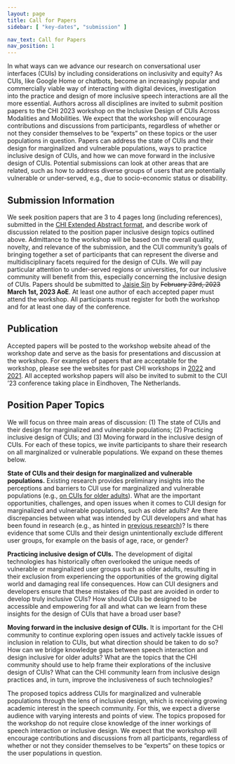 ```yaml
---
layout: page
title: Call for Papers
sidebar: [ "key-dates", "submission" ]

nav_text: Call for Papers
nav_position: 1
---
```



In what ways can we advance our research on conversational user interfaces (CUIs) by including considerations on inclusivity and equity? As CUIs, like Google Home or chatbots, become an increasingly popular and commercially viable way of interacting with digital devices, investigation into the practice and design of more inclusive speech interactions are all the more essential. Authors across all disciplines are invited to submit position papers to the CHI 2023 workshop on the Inclusive Design of CUIs Across Modalities and Mobilities. We expect that the workshop will encourage contributions and discussions from participants, regardless of whether or not they consider themselves to be “experts” on these topics or the user populations in question. Papers can address the state of CUIs and their design for marginalized and vulnerable populations, ways to practice inclusive design of CUIs, and how we can move forward in the inclusive design of CUIs. Potential submissions can look at other areas that are related, such as how to address diverse groups of users that are potentially vulnerable or under-served, e.g., due to socio-economic status or disability.

## Submission Information 

We seek position papers that are 3 to 4 pages long (including references), submitted in the [CHI Extended Abstract format](https://chi2020.acm.org/authors/chi-proceedings-format/#EAF}{https://chi2020.acm.org/authors/chi-proceedings-format/#EAF), and describe work of discussion related to the position paper inclusive design topics outlined above. Admittance to the workshop will be based on the overall quality, novelty, and relevance of the submission, and the CUI community’s goals of bringing together a set of participants that can represent the diverse and multidisciplinary facets required for the design of CUIs. We will pay particular attention to under-served regions or universities, for our inclusive community will benefit from this, especially concerning the inclusive design of CUIs. Papers should be submitted to [Jaisie Sin](mailto:js.sin@mail.utoronto.ca) by ~~February 23rd, 2023~~ **March 1st, 2023 AoE**. At least one author of each accepted paper must attend the workshop. All participants must register for both the workshop and for at least one day of the conference.

## Publication

Accepted papers will be posted to the workshop website ahead of the workshop date and serve as the basis for presentations and discussion at the workshop. For examples of papers that are acceptable for the workshop, please see the websites for past CHI workshops in [2022](https://www.conversationaluserinterfaces.org/workshops/CHI2022/) and [2021](http://www.speech-interaction.org/CHI2021/). All accepted workshop papers will also be invited to submit to the CUI ’23 conference taking place in Eindhoven, The Netherlands.

## Position Paper Topics
We will focus on three main areas of discussion: (1) The state of CUIs and their design for marginalized and vulnerable populations; (2) Practicing inclusive design of CUIs; and (3) Moving forward in the inclusive design of CUIs. For each of these topics, we invite participants to share their research on all marginalized or vulnerable populations. We expand on these themes below.

**State of CUIs and their design for marginalized and vulnerable populations.** Existing research provides preliminary insights into the perceptions and barriers to CUI use for marginalized and vulnerable populations (e.g., [on CUIs for older adults](https://dl.acm.org/doi/abs/10.1145/3342775.3342803)). What are the important opportunities, challenges, and open issues when it comes to CUI design for marginalized and vulnerable populations, such as older adults? Are there discrepancies between what was intended by CUI developers and what has been found in research (e.g., as hinted in [previous research](https://dl.acm.org/doi/abs/10.1145/3469595.3469603))? Is there evidence that some CUIs and their design unintentionally exclude different user groups, for example on the basis of age, race, or gender?

**Practicing inclusive design of CUIs.** The development of digital technologies has historically often overlooked the unique needs of vulnerable or marginalized user groups such as older adults, resulting in their exclusion from experiencing the opportunities of the growing digital world and damaging real life consequences. How can CUI designers and developers ensure that these mistakes of the past are avoided in order to develop truly inclusive CUIs? How should CUIs be designed to be accessible and empowering for all and what can we learn from these insights for the design of CUIs that have a broad user base?

**Moving forward in the inclusive design of CUIs.** It is important for the CHI community to continue exploring open issues and actively tackle issues of inclusion in relation to CUIs, but what direction should be taken to do so? How can we bridge knowledge gaps between speech interaction and design inclusive for older adults? What are the topics that the CHI community should use to help frame their explorations of the inclusive design of CUIs? What can the CHI community learn from inclusive design practices and, in turn, improve the inclusiveness of such technologies?

The proposed topics address CUIs for marginalized and vulnerable populations through the lens of inclusive design, which is receiving growing academic interest in the speech community. For this, we expect a diverse audience with varying interests and points of view. The topics proposed for the workshop do not require close knowledge of the inner workings of speech interaction or inclusive design. We expect that the workshop will encourage contributions and discussions from all participants, regardless of whether or not they consider themselves to be “experts” on these topics or the user populations in question.